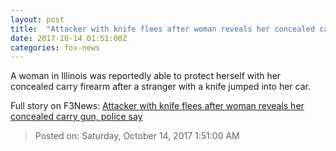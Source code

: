 ```yaml
---
layout: post
title:  "Attacker with knife flees after woman reveals her concealed carry gun, police say"
date: 2017-10-14 01:51:00Z
categories: fox-news
---
```


A woman in Illinois was reportedly able to protect herself with her concealed carry firearm after a stranger with a knife jumped into her car.


Full story on F3News: [Attacker with knife flees after woman reveals her concealed carry gun, police say](http://www.f3nws.com/n/kNyhPJ)

> Posted on: Saturday, October 14, 2017 1:51:00 AM
